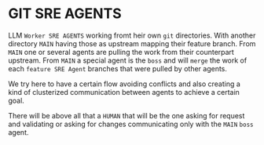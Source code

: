 # GIT SRE AGENTS

LLM `Worker SRE AGENTS` working fromt heir own `git` directories.
With another directory `MAIN` having those as upstream mapping their feature branch.
From `MAIN` one or several agents are pulling the work from their counterpart upstream.
From `MAIN` a special agent is the `boss`
and will `merge` the work of each `feature SRE Agent` branches that were pulled by other agents.

We try here to have a certain flow avoiding conflicts
and also creating a kind of clusterized communication between agents to achieve a certain goal.

There will be above all that a `HUMAN` that will be the one asking for request and validating
or asking for changes communicating only with the `MAIN` `boss` agent.

